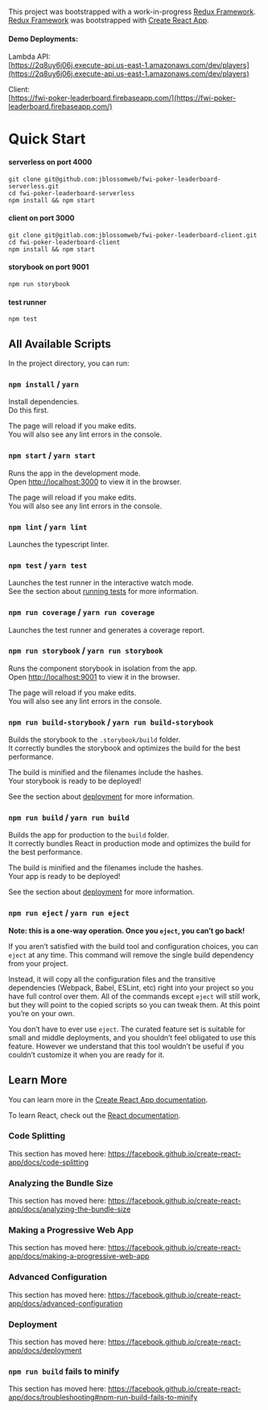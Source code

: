 This project was bootstrapped with a work-in-progress [Redux Framework](https://gitlab.com/jblossomweb/crats-redux-framework).<br>
[Redux Framework](https://gitlab.com/jblossomweb/crats-redux-framework) was bootstrapped with [Create React App](https://github.com/facebook/create-react-app).

#### Demo Deployments:

Lambda API:<br>
[https://2q8uy6j06j.execute-api.us-east-1.amazonaws.com/dev/players](https://2q8uy6j06j.execute-api.us-east-1.amazonaws.com/dev/players)<br>

Client:<br>
[https://fwi-poker-leaderboard.firebaseapp.com/](https://fwi-poker-leaderboard.firebaseapp.com/)<br>

# Quick Start

#### serverless on port 4000

```
git clone git@github.com:jblossomweb/fwi-poker-leaderboard-serverless.git
cd fwi-poker-leaderboard-serverless
npm install && npm start
```

#### client on port 3000

```
git clone git@gitlab.com:jblossomweb/fwi-poker-leaderboard-client.git
cd fwi-poker-leaderboard-client
npm install && npm start
```

#### storybook on port 9001

```
npm run storybook
```

#### test runner

```
npm test
```

## All Available Scripts

In the project directory, you can run:

### `npm install` / `yarn`

Install dependencies.<br>
Do this first.

The page will reload if you make edits.<br>
You will also see any lint errors in the console.

### `npm start` / `yarn start`

Runs the app in the development mode.<br>
Open [http://localhost:3000](http://localhost:3000) to view it in the browser.

The page will reload if you make edits.<br>
You will also see any lint errors in the console.

### `npm lint` / `yarn lint`

Launches the typescript linter.

### `npm test` / `yarn test`

Launches the test runner in the interactive watch mode.<br>
See the section about [running tests](https://facebook.github.io/create-react-app/docs/running-tests) for more information.

### `npm run coverage` / `yarn run coverage`

Launches the test runner and generates a coverage report.

### `npm run storybook` / `yarn run storybook`

Runs the component storybook in isolation from the app.<br>
Open [http://localhost:9001](http://localhost:9001) to view it in the browser.

The page will reload if you make edits.<br>
You will also see any lint errors in the console.

### `npm run build-storybook` / `yarn run build-storybook`

Builds the storybook to the `.storybook/build` folder.<br>
It correctly bundles the storybook and optimizes the build for the best performance.

The build is minified and the filenames include the hashes.<br>
Your storybook is ready to be deployed!

See the section about [deployment](https://facebook.github.io/create-react-app/docs/deployment) for more information.

### `npm run build` / `yarn run build`

Builds the app for production to the `build` folder.<br>
It correctly bundles React in production mode and optimizes the build for the best performance.

The build is minified and the filenames include the hashes.<br>
Your app is ready to be deployed!

See the section about [deployment](https://facebook.github.io/create-react-app/docs/deployment) for more information.

### `npm run eject` / `yarn run eject`

**Note: this is a one-way operation. Once you `eject`, you can’t go back!**

If you aren’t satisfied with the build tool and configuration choices, you can `eject` at any time. This command will remove the single build dependency from your project.

Instead, it will copy all the configuration files and the transitive dependencies (Webpack, Babel, ESLint, etc) right into your project so you have full control over them. All of the commands except `eject` will still work, but they will point to the copied scripts so you can tweak them. At this point you’re on your own.

You don’t have to ever use `eject`. The curated feature set is suitable for small and middle deployments, and you shouldn’t feel obligated to use this feature. However we understand that this tool wouldn’t be useful if you couldn’t customize it when you are ready for it.

## Learn More

You can learn more in the [Create React App documentation](https://facebook.github.io/create-react-app/docs/getting-started).

To learn React, check out the [React documentation](https://reactjs.org/).

### Code Splitting

This section has moved here: https://facebook.github.io/create-react-app/docs/code-splitting

### Analyzing the Bundle Size

This section has moved here: https://facebook.github.io/create-react-app/docs/analyzing-the-bundle-size

### Making a Progressive Web App

This section has moved here: https://facebook.github.io/create-react-app/docs/making-a-progressive-web-app

### Advanced Configuration

This section has moved here: https://facebook.github.io/create-react-app/docs/advanced-configuration

### Deployment

This section has moved here: https://facebook.github.io/create-react-app/docs/deployment

### `npm run build` fails to minify

This section has moved here: https://facebook.github.io/create-react-app/docs/troubleshooting#npm-run-build-fails-to-minify
